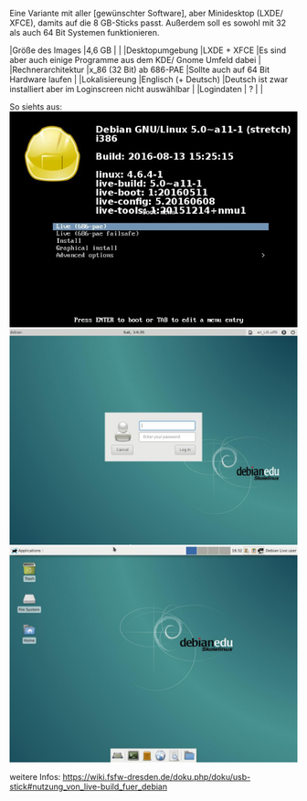 Eine Variante mit aller [gewünschter Software], aber Minidesktop (LXDE/ XFCE), damits auf die 8 GB-Sticks passt.
Außerdem soll es sowohl mit 32 als auch 64 Bit Systemen funktionieren.

|Größe des Images	|4,6 GB				|									|
|Desktopumgebung	|LXDE + XFCE			|Es sind aber auch einige Programme aus dem KDE/ Gnome Umfeld dabei	|
|Rechnerarchitektur	|x_86 (32 Bit) ab 686-PAE	|Sollte auch auf 64 Bit Hardware laufen					|
|Lokalisiereung		|Englisch (+ Deutsch)		|Deutsch ist zwar installiert aber im Loginscreen nicht auswählbar	|
|Logindaten		| ?				|									|

So siehts aus: ![Bootscreen](Bootscreen.jpg) ![Loginscreen](Loginscreen.jpg) ![Desktopansicht](Desktopansicht.jpg)



weitere Infos:
https://wiki.fsfw-dresden.de/doku.php/doku/usb-stick#nutzung_von_live-build_fuer_debian


